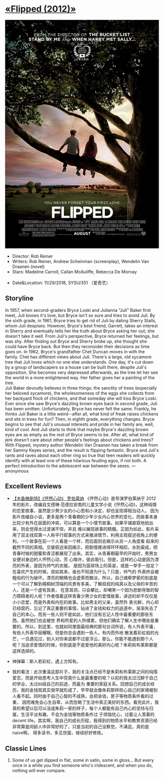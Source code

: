 # [&laquo;Flipped (2012)&raquo;](https://www.imdb.com/title/tt0817177/?ref_=fn_al_tt_1)

<div align="center"> <img src="./pics/flipped.jpg"> </div>

- Director: Rob Reiner<br>
- Writers: Rob Reiner, Andrew Scheinman (screenplay), Wendelin Van Draanen (novel)<br>
- Stars: Madeline Carroll, Callan McAuliffe, Rebecca De Mornay<br><br>
- Date&Location: 11/29/2018, SYSU/351 （爱奇艺）

## Storyline
In 1957, when second-graders Bryce Loski and Julianna "Juli" Baker first meet, Juli knows it's love, but Bryce isn't so sure and tries to avoid Juli. By the sixth grade, in 1961, Bryce tries to get rid of Juli by dating Sherry Stalls, whom Juli despises. However, Bryce's best friend, Garrett, takes an interest in Sherry and eventually tells her the truth about Bryce asking her out; she doesn't take it well. From Juli's perspective, Bryce returned her feelings, but was shy. After finding out Bryce and Sherry broke up, she thought she could have Bryce back. But then they reconsider their decisions as time goes on. In 1962, Bryce's grandfather Chet Duncan moves in with the family. Chet has different views about Juli. There's a large, old sycamore tree that Juli loves which no one else understands. One day, it's cut down by a group of landscapers so a house can be built there, despite Juli's opposition. She becomes very depressed afterwards, as the tree let her see the world in a more enlightened way. Her father gives her a painting of the tree.<br>
Juli Baker devoutly believes in three things: the sanctity of trees (especially her beloved sycamore), the wholesomeness of the eggs she collects from her backyard flock of chickens, and that someday she will kiss Bryce Loski. Ever since she saw Bryce's dazzling brown eyes back in second grade, Juli has been smitten. Unfortunately, Bryce has never felt the same. Frankly, he thinks Juli Baker is a little weird--after all, what kind of freak raises chickens and sits in trees for fun? Then, in eighth grade, everything changes. Bryce begins to see that Juli's unusual interests and pride in her family are, well, kind of cool. And Juli starts to think that maybe Bryce's dazzling brown eyes are as empty as the rest of Bryce seems to be. After all, what kind of jerk doesn't care about other people's feelings about chickens and trees? With Flipped, mystery author Wendelin Van Draanen has taken a break from her Sammy Keyes series, and the result is flipping fantastic. Bryce and Juli's rants and raves about each other ring so true that teen readers will quickly identify with at least one of these hilarious feuding egos, if not both. A perfect introduction to the adolescent war between the sexes.
—anonymous

## Excellent Reviews
- [【木鱼微剧场】《怦然心动》 罗伯莱纳](https://www.bilibili.com/video/av7866383)
  《怦然心动》是导演罗伯莱纳于 2012 年的影片，改编自文德琳·范德拉安南的儿童文学小说《怦然心动》，这种纯情的恋爱故事，虽然是少男少女的小心思和小决定，却也呈现得相当动人。
  因为影片改编自小说，更多是两个青春期的少年少女内心世界的变化，而故事本身比较少有外在层面的冲突，可以算是一个小情节故事。如果平铺直叙地拍出来，则会觉得太过波澜不惊，并且
  难以展现故事的精髓。正因为如此，影片采用了双主线双第一人称平行叙事的方式来推进情节，利用主观叙述视角上的便利，一个故事在前一个人看是一个样，而后面则会揭示从另一人角度看
  起来的截然不同的真相。交替叙述来回揭示，把剧情推进得环环相扣，水到渠成，把青春时候的甜蜜和青涩都展现了出来。其实，从青春期最早的开始时，男男女女便对身边的人怦然心动，芳
  心暗许，彼此吸引。但是，这样的心动是因为漂亮的外表，是因为帅气的衣服， 是因为篮球场上的英姿，或是一举手一投足？在喜欢产生的时候，突如其来，谁也不知道为什么？只是，帅气的
  外表终会被粗俗的行为破坏。漂亮的眼睛也会虚荣而黯淡，所以，自己魂牵梦萦的到底是一个可以了解到梧桐树顶端的风景有多美，了解叔叔的纯真以及父母的辛苦的人，还是一个虚有其表，
  在意耳洞，只会攀比，却嘲笑一个因为悲剧导致的智力障碍者的人呢？作者借着这样青春少男少女的爱情故事，讲述的却不仅仅是小小恋爱，而是外表和内在的故事。比如男主的父亲，虽然外
  表光鲜，内心却已经腐朽，忘记了真正重要的事情，钻进了金钱和权力的追逐中，渐渐失去了自己的本心。而另一些人则不是如此，他们没有忘记人性中最重要的那些东西。虽然他们也会被世
  界和所爱的人所缠累，但他们确实了解人生中哪些是重要的。所以，到这里，也就如同里面最经典的那句台词所说，有人外表平庸，有些人外表华丽耀眼，但是你总会遇到一些人，有内而外地
  散发着彩虹般的光芒，一旦遇见过，别人对你来说都不过是浮云，那么，你能不能遇到那个人呢？当追求爱情的时候，你到底是不是爱他的美好内心呢？朱莉和布莱斯都是这样选择的。

- 神弹幕：斯人若彩虹，遇上方知有。

- 我的看法：此次重温这部片子，我的关注点已经不是朱莉和布莱斯之间的纯情爱恋，而是开始思考人生中究竟什么是最重要的呢？以前的我太过沉醉于自己的学业，太过纠结自己的前途，而最为
  重要的家庭关系。回想自己的成长经历，我的金钱观其实很早就形成了，早早就会像朱莉那样担心自己的家境被别人看不起。同时由于自己心智的不成熟，会把金钱，房子等物质条件看的过重，
  因而难免会心生自卑，从而忽略了生活中真正美好的东西。看完此片，我真的希望以后可以活成朱莉一家的样子，每个人都能有自己内心的坚持与归属，生活平淡有趣，不会为金钱等物质条件过
  于烦恼忧心，过着让人羡慕的 decent life。其实啊，我自己的成长历程，我得到的物质水平和教育资源已经非常算是同龄人中非常好的了，只是当初的自己没察觉，不满足。真的是naive啊，
  得多读书，多见世面，继续好好修炼。

## Classic Lines
1. Some of us get dipped in flat, some in satin, some in gloss... But every once in a while you find someone who's iridescent, and when you do, nothing
will ever compare.